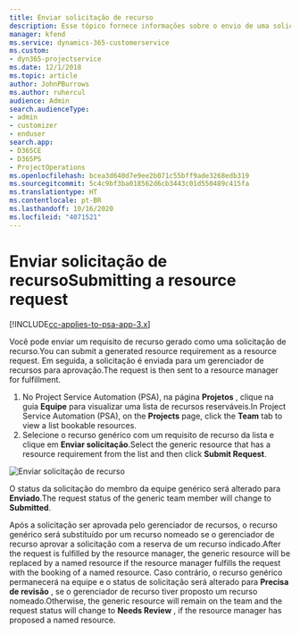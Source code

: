 ```yaml
---
title: Enviar solicitação de recurso
description: Esse tópico fornece informações sobre o envio de uma solicitação para um recurso do projeto.
manager: kfend
ms.service: dynamics-365-customerservice
ms.custom:
- dyn365-projectservice
ms.date: 12/1/2018
ms.topic: article
author: JohnPBurrows
ms.author: ruhercul
audience: Admin
search.audienceType:
- admin
- customizer
- enduser
search.app:
- D365CE
- D365PS
- ProjectOperations
ms.openlocfilehash: bcea3d640d7e9ee2b071c55bff9ade3268edb319
ms.sourcegitcommit: 5c4c9bf3ba018562d6cb3443c01d550489c415fa
ms.translationtype: HT
ms.contentlocale: pt-BR
ms.lasthandoff: 10/16/2020
ms.locfileid: "4071521"
---
```

# <a name="submitting-a-resource-request"></a><span data-ttu-id="6c4d3-103">Enviar solicitação de recurso</span><span class="sxs-lookup"><span data-stu-id="6c4d3-103">Submitting a resource request</span></span>

[!INCLUDE[cc-applies-to-psa-app-3.x](../includes/cc-applies-to-psa-app-3x.md)]

<span data-ttu-id="6c4d3-104">Você pode enviar um requisito de recurso gerado como uma solicitação de recurso.</span><span class="sxs-lookup"><span data-stu-id="6c4d3-104">You can submit a generated resource requirement as a resource request.</span></span> <span data-ttu-id="6c4d3-105">Em seguida, a solicitação é enviada para um gerenciador de recursos para aprovação.</span><span class="sxs-lookup"><span data-stu-id="6c4d3-105">The request is then sent to a resource manager for fulfillment.</span></span>

1. <span data-ttu-id="6c4d3-106">No Project Service Automation (PSA), na página **Projetos** , clique na guia **Equipe** para visualizar uma lista de recursos reserváveis.</span><span class="sxs-lookup"><span data-stu-id="6c4d3-106">In Project Service Automation (PSA), on the **Projects** page, click the **Team** tab to view a list bookable resources.</span></span> 
2. <span data-ttu-id="6c4d3-107">Selecione o recurso genérico com um requisito de recurso da lista e clique em **Enviar solicitação**.</span><span class="sxs-lookup"><span data-stu-id="6c4d3-107">Select the generic resource that has a resource requirement from the list and then click **Submit Request**.</span></span>

![Enviar solicitação de recurso](media/RM-how-to-18.png)

<span data-ttu-id="6c4d3-109">O status da solicitação do membro da equipe genérico será alterado para **Enviado**.</span><span class="sxs-lookup"><span data-stu-id="6c4d3-109">The request status of the generic team member will change to **Submitted**.</span></span>

<span data-ttu-id="6c4d3-110">Após a solicitação ser aprovada pelo gerenciador de recursos, o recurso genérico será substituído por um recurso nomeado se o gerenciador de recurso aprovar a solicitação com a reserva de um recurso indicado.</span><span class="sxs-lookup"><span data-stu-id="6c4d3-110">After the request is fulfilled by the resource manager, the generic resource will be replaced by a named resource if the resource manager fulfills the request with the booking of a named resource.</span></span> <span data-ttu-id="6c4d3-111">Caso contrário, o recurso genérico permanecerá na equipe e o status de solicitação será alterado para **Precisa de revisão** , se o gerenciador de recurso tiver proposto um recurso nomeado.</span><span class="sxs-lookup"><span data-stu-id="6c4d3-111">Otherwise, the generic resource will remain on the team and the request status will change to **Needs Review** , if the resource manager has proposed a named resource.</span></span>
